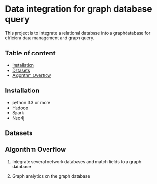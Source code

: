 
# Data integration for graph database query


This project is to integrate a relational database into a graphdatabase for efficient data management and graph query.


## Table of content

- [Installation](#installation)
- [Datasets](#datasets)
- [Algorithm Overflow](#algorithm_overflow)

## Installation  

- python 3.3 or more
- Hadoop
- Spark
- Neo4j



## Datasets


## Algorithm Overflow

1. Integrate several network databases and match fields to a graph database

2. Graph analytics on the graph database

